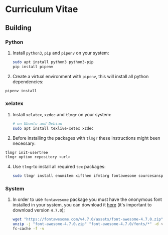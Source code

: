 [fontawesome]: https://fontawesome.com/v4.7.0/

# Curriculum Vitae

## Building

### Python

1. Install `python3`, `pip` and `pipenv` on your system:
    ```bash
    sudo apt install python3 python3-pip
    pip install pipenv
    ```

2. Create a virtual environment with `pipenv`, this will install all python dependencies:

  ```bash
  pipenv install
  ```

### xelatex

1. Install `xelatex`, `xzdec` and `tlmgr` on your system:
    ```bash
    # on Ubuntu and Debian
    sudo apt install texlive-xetex xzdec
    ```

2. Before installing the packages with `tlmgr` these instructions might been necessary:
  ```bash
  tlmgr init-usertree
  tlmgr option repository <url>
  ```

4. Use `tlmgr`to install all required `tex` packages:

    ```bash
    sudo tlmgr install enumitem xifthen ifmtarg fontawesome sourcesanspro tcolorbox environ trimspaces lm-math
    ```

### System

1. In order to use `fontawesome` package you must have the ononymous font installed in your system, you can download it [here][fontawesome] (it's important to download version `4.7.0`);

    ```bash
    wget "https://fontawesome.com/v4.7.0/assets/font-awesome-4.7.0.zip"
    unzip -j "font-awesome-4.7.0.zip" "font-awesome-4.7.0/fonts/*" -d ~/.fonts
    fc-cache -f -v
    ```
